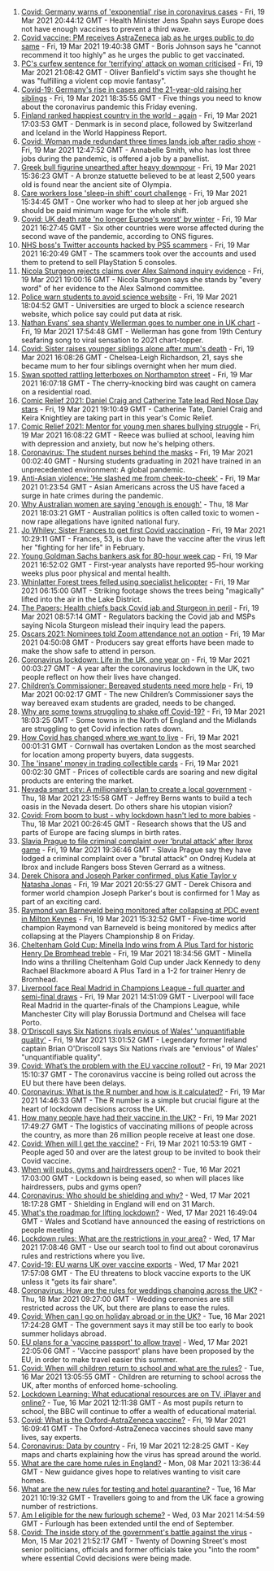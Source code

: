 1. [Covid: Germany warns of 'exponential' rise in coronavirus cases](https://www.bbc.co.uk/news/world-europe-56460696) - Fri, 19 Mar 2021 20:44:12 GMT - Health Minister Jens Spahn says Europe does not have enough vaccines to prevent a third wave.
1. [Covid vaccine: PM receives AstraZeneca jab as he urges public to do same](https://www.bbc.co.uk/news/uk-56462555) - Fri, 19 Mar 2021 19:40:38 GMT - Boris Johnson says he "cannot recommend it too highly" as he urges the public to get vaccinated.
1. [PC's curfew sentence for 'terrifying' attack on woman criticised](https://www.bbc.co.uk/news/uk-england-coventry-warwickshire-56459217) - Fri, 19 Mar 2021 21:08:42 GMT - Oliver Banfield's victim says she thought he was "fulfilling a violent cop movie fantasy".
1. [Covid-19: Germany's rise in cases and the 21-year-old raising her siblings](https://www.bbc.co.uk/news/uk-56459864) - Fri, 19 Mar 2021 18:35:55 GMT - Five things you need to know about the coronavirus pandemic this Friday evening.
1. [Finland ranked happiest country in the world - again](https://www.bbc.co.uk/news/world-europe-56457295) - Fri, 19 Mar 2021 17:03:53 GMT - Denmark is in second place, followed by Switzerland and Iceland in the World Happiness Report.
1. [Covid: Woman made redundant three times lands job after radio show](https://www.bbc.co.uk/news/uk-england-leeds-56456392) - Fri, 19 Mar 2021 12:47:52 GMT - Annabelle Smith, who has lost three jobs during the pandemic, is offered a job by a panellist.
1. [Greek bull figurine unearthed after heavy downpour](https://www.bbc.co.uk/news/world-europe-56460693) - Fri, 19 Mar 2021 15:36:23 GMT - A bronze statuette believed to be at least 2,500 years old is found near the ancient site of Olympia.
1. [Care workers lose 'sleep-in shift' court challenge](https://www.bbc.co.uk/news/uk-56451721) - Fri, 19 Mar 2021 15:34:45 GMT - One worker who had to sleep at her job argued she should be paid minimum wage for the whole shift.
1. [Covid: UK death rate 'no longer Europe's worst' by winter](https://www.bbc.co.uk/news/health-56456312) - Fri, 19 Mar 2021 16:27:45 GMT - Six other countries were worse affected during the second wave of the pandemic, according to ONS figures.
1. [NHS boss's Twitter accounts hacked by PS5 scammers](https://www.bbc.co.uk/news/technology-56456002) - Fri, 19 Mar 2021 16:20:49 GMT - The scammers took over the accounts and used them to pretend to sell PlayStation 5 consoles.
1. [Nicola Sturgeon rejects claims over Alex Salmond inquiry evidence](https://www.bbc.co.uk/news/uk-scotland-scotland-politics-56459301) - Fri, 19 Mar 2021 19:00:16 GMT - Nicola Sturgeon says she stands by "every word" of her evidence to the Alex Salmond committee.
1. [Police warn students to avoid science website](https://www.bbc.co.uk/news/education-56462390) - Fri, 19 Mar 2021 18:04:52 GMT - Universities are urged to block a science research website, which police say could put data at risk.
1. [Nathan Evans' sea shanty Wellerman goes to number one in UK chart](https://www.bbc.co.uk/news/entertainment-arts-56463078) - Fri, 19 Mar 2021 17:54:48 GMT - Wellerman has gone from 19th Century seafaring song to viral sensation to 2021 chart-topper.
1. [Covid: Sister raises younger siblings alone after mum's death](https://www.bbc.co.uk/news/uk-england-leeds-56445577) - Fri, 19 Mar 2021 16:08:26 GMT - Chelsea-Leigh Richardson, 21, says she became mum to her four siblings overnight when her mum died.
1. [Swan spotted rattling letterboxes on Northampton street](https://www.bbc.co.uk/news/uk-england-northamptonshire-56462299) - Fri, 19 Mar 2021 16:07:18 GMT - The cherry-knocking bird was caught on camera on a residential road.
1. [Comic Relief 2021: Daniel Craig and Catherine Tate lead Red Nose Day stars](https://www.bbc.co.uk/news/entertainment-arts-56442606) - Fri, 19 Mar 2021 19:10:49 GMT - Catherine Tate, Daniel Craig and Keira Knightley are taking part in this year's Comic Relief.
1. [Comic Relief 2021: Mentor for young men shares bullying struggle](https://www.bbc.co.uk/news/uk-england-birmingham-56461725) - Fri, 19 Mar 2021 16:08:22 GMT - Reece was bullied at school, leaving him with depression and anxiety, but now he's helping others.
1. [Coronavirus: The student nurses behind the masks](https://www.bbc.co.uk/news/health-56354162) - Fri, 19 Mar 2021 00:02:40 GMT - Nursing students graduating in 2021 have trained in an unprecedented environment: A global pandemic.
1. [Anti-Asian violence: 'He slashed me from cheek-to-cheek'](https://www.bbc.co.uk/news/world-us-canada-56446812) - Fri, 19 Mar 2021 01:23:54 GMT - Asian Americans across the US have faced a surge in hate crimes during the pandemic.
1. [Why Australian women are saying 'enough is enough'](https://www.bbc.co.uk/news/world-australia-56438896) - Thu, 18 Mar 2021 18:03:21 GMT - Australian politics is often called toxic to women - now rape allegations have ignited national fury.
1. [Jo Whiley: Sister Frances to get first Covid vaccination](https://www.bbc.co.uk/news/uk-england-northamptonshire-56455711) - Fri, 19 Mar 2021 10:29:11 GMT - Frances, 53, is due to have the vaccine after the virus left her "fighting for her life" in February.
1. [Young Goldman Sachs bankers ask for 80-hour week cap](https://www.bbc.co.uk/news/business-56452494) - Fri, 19 Mar 2021 16:52:02 GMT - First-year analysts have reported 95-hour working weeks plus poor physical and mental health.
1. [Whinlatter Forest trees felled using specialist helicopter](https://www.bbc.co.uk/news/uk-england-cumbria-56449620) - Fri, 19 Mar 2021 06:15:00 GMT - Striking footage shows the trees being "magically" lifted into the air in the Lake District.
1. [The Papers: Health chiefs back Covid jab and Sturgeon in peril](https://www.bbc.co.uk/news/blogs-the-papers-56451760) - Fri, 19 Mar 2021 08:57:14 GMT - Regulators backing the Covid jab and MSPs saying Nicola Sturgeon mislead their inquiry lead the papers.
1. [Oscars 2021: Nominees told Zoom attendance not an option](https://www.bbc.co.uk/news/world-us-canada-56452473) - Fri, 19 Mar 2021 04:50:08 GMT - Producers say great efforts have been made to make the show safe to attend in person.
1. [Coronavirus lockdown: Life in the UK, one year on](https://www.bbc.co.uk/news/uk-56447733) - Fri, 19 Mar 2021 00:03:27 GMT - A year after the coronavirus lockdown in the UK, two people reflect on how their lives have changed.
1. [Children’s Commissioner: Bereaved students need more help](https://www.bbc.co.uk/news/uk-56447734) - Fri, 19 Mar 2021 00:02:17 GMT - The new Children’s Commissioner says the way bereaved exam students are graded, needs to be changed.
1. [Why are some towns struggling to shake off Covid-19?](https://www.bbc.co.uk/news/health-56449409) - Fri, 19 Mar 2021 18:03:25 GMT - Some towns in the North of England and the Midlands are struggling to get Covid infection rates down.
1. [How Covid has changed where we want to live](https://www.bbc.co.uk/news/business-56359865) - Fri, 19 Mar 2021 00:01:31 GMT - Cornwall has overtaken London as the most searched for location among property buyers, data suggests.
1. [The 'insane' money in trading collectible cards](https://www.bbc.co.uk/news/business-56413186) - Fri, 19 Mar 2021 00:02:30 GMT - Prices of collectible cards are soaring and new digital products are entering the market.
1. [Nevada smart city: A millionaire’s plan to create a local government](https://www.bbc.co.uk/news/world-us-canada-56409924) - Thu, 18 Mar 2021 23:15:58 GMT - Jeffrey Berns wants to build a tech oasis in the Nevada desert. Do others share his utopian vision?
1. [Covid: From boom to bust - why lockdown hasn't led to more babies](https://www.bbc.co.uk/news/world-56415248) - Thu, 18 Mar 2021 00:26:45 GMT - Research shows that the US and parts of Europe are facing slumps in birth rates.
1. [Slavia Prague to file criminal complaint over 'brutal attack' after Ibrox game](https://www.bbc.co.uk/sport/football/56464382) - Fri, 19 Mar 2021 19:36:46 GMT - Slavia Prague say they have lodged a criminal complaint over a "brutal attack" on Ondrej Kudela at Ibrox and include Rangers boss Steven Gerrard as a witness.
1. [Derek Chisora and Joseph Parker confirmed, plus Katie Taylor v Natasha Jonas](https://www.bbc.co.uk/sport/boxing/56464595) - Fri, 19 Mar 2021 20:55:27 GMT - Derek Chisora and former world champion Joseph Parker's bout is confirmed for 1 May as part of an exciting card.
1. [Raymond van Barneveld being monitored after collapsing at PDC event in Milton Keynes](https://www.bbc.co.uk/sport/darts/56461119) - Fri, 19 Mar 2021 15:32:52 GMT - Five-time world champion Raymond van Barneveld is being monitored by medics after collapsing at the Players Championship 8 on Friday.
1. [Cheltenham Gold Cup: Minella Indo wins from A Plus Tard for historic Henry De Bromhead treble](https://www.bbc.co.uk/sport/horse-racing/56460843) - Fri, 19 Mar 2021 18:34:56 GMT - Minella Indo wins a thrilling Cheltenham Gold Cup under Jack Kennedy to deny Rachael Blackmore aboard A Plus Tard in a 1-2 for trainer Henry de Bromhead.
1. [Liverpool face Real Madrid in Champions League - full quarter and semi-final draws](https://www.bbc.co.uk/sport/football/56454294) - Fri, 19 Mar 2021 14:51:09 GMT - Liverpool will face Real Madrid in the quarter-finals of the Champions League, while Manchester City will play Borussia Dortmund and Chelsea will face Porto.
1. [O'Driscoll says Six Nations rivals envious of Wales' 'unquantifiable quality'](https://www.bbc.co.uk/sport/rugby-union/56457660) - Fri, 19 Mar 2021 13:01:52 GMT - Legendary former Ireland captain Brian O'Driscoll says Six Nations rivals are "envious" of Wales' "unquantifiable quality".
1. [Covid: What’s the problem with the EU vaccine rollout?](https://www.bbc.co.uk/news/explainers-52380823) - Fri, 19 Mar 2021 15:10:37 GMT - The coronavirus vaccine is being rolled out across the EU but there have been delays.
1. [Coronavirus: What is the R number and how is it calculated?](https://www.bbc.co.uk/news/health-52473523) - Fri, 19 Mar 2021 14:46:33 GMT - The R number is a simple but crucial figure at the heart of lockdown decisions across the UK.
1. [How many people have had their vaccine in the UK?](https://www.bbc.co.uk/news/health-55274833) - Fri, 19 Mar 2021 17:49:27 GMT - The logistics of vaccinating millions of people across the country, as more than 26 million people receive at least one dose.
1. [Covid: When will I get the vaccine?](https://www.bbc.co.uk/news/health-55045639) - Fri, 19 Mar 2021 10:53:19 GMT - People aged 50 and over are the latest group to be invited to book their Covid vaccine.
1. [When will pubs, gyms and hairdressers open?](https://www.bbc.co.uk/news/explainers-53349989) - Tue, 16 Mar 2021 17:03:00 GMT - Lockdown is being eased, so when will places like hairdressers, pubs and gyms open?
1. [Coronavirus: Who should be shielding and why?](https://www.bbc.co.uk/news/health-51997151) - Wed, 17 Mar 2021 18:17:28 GMT - Shielding in England will end on 31 March.
1. [What's the roadmap for lifting lockdown?](https://www.bbc.co.uk/news/explainers-52530518) - Wed, 17 Mar 2021 16:49:04 GMT - Wales and Scotland have announced the easing of restrictions on people meeting
1. [Lockdown rules: What are the restrictions in your area?](https://www.bbc.co.uk/news/uk-54373904) - Wed, 17 Mar 2021 17:08:46 GMT - Use our search tool to find out about coronavirus rules and restrictions where you live.
1. [Covid-19: EU warns UK over vaccine exports](https://www.bbc.co.uk/news/45877605) - Wed, 17 Mar 2021 17:57:08 GMT - The EU threatens to block vaccine exports to the UK unless it "gets its fair share".
1. [Coronavirus: How are the rules for weddings changing across the UK?](https://www.bbc.co.uk/news/explainers-52811509) - Thu, 18 Mar 2021 09:27:00 GMT - Wedding ceremonies are still restricted across the UK, but there are plans to ease the rules.
1. [Covid: When can I go on holiday abroad or in the UK?](https://www.bbc.co.uk/news/explainers-52646738) - Tue, 16 Mar 2021 17:24:28 GMT - The government says it may still be too early to book summer holidays abroad.
1. [EU plans for a 'vaccine passport' to allow travel](https://www.bbc.co.uk/news/world-europe-56436910) - Wed, 17 Mar 2021 22:05:06 GMT - 'Vaccine passport' plans have been proposed by the EU, in order to make travel easier this summer.
1. [Covid: When will children return to school and what are the rules?](https://www.bbc.co.uk/news/education-51643556) - Tue, 16 Mar 2021 13:05:55 GMT - Children are returning to school across the UK, after months of enforced home-schooling.
1. [Lockdown Learning: What educational resources are on TV, iPlayer and online?](https://www.bbc.co.uk/news/education-55591821) - Tue, 16 Mar 2021 12:11:38 GMT - As most pupils return to school, the BBC will continue to offer a wealth of educational material.
1. [Covid: What is the Oxford-AstraZeneca vaccine?](https://www.bbc.co.uk/news/health-55302595) - Fri, 19 Mar 2021 16:09:41 GMT - The Oxford-AstraZeneca vaccines should save many lives, say experts.
1. [Coronavirus: Data by country](https://www.bbc.co.uk/news/world-51235105) - Fri, 19 Mar 2021 12:28:25 GMT - Key maps and charts explaining how the virus has spread around the world.
1. [What are the care home rules in England?](https://www.bbc.co.uk/news/explainers-53503712) - Mon, 08 Mar 2021 13:36:44 GMT - New guidance gives hope to relatives wanting to visit care homes.
1. [What are the new rules for testing and hotel quarantine?](https://www.bbc.co.uk/news/explainers-52544307) - Tue, 16 Mar 2021 10:19:32 GMT - Travellers going to and from the UK face a growing number of restrictions.
1. [Am I eligible for the new furlough scheme?](https://www.bbc.co.uk/news/explainers-52135342) - Wed, 03 Mar 2021 14:54:59 GMT - Furlough has been extended until the end of September.
1. [Covid: The inside story of the government's battle against the virus](https://www.bbc.co.uk/news/uk-politics-56361599) - Mon, 15 Mar 2021 21:52:17 GMT - Twenty of Downing Street's most senior politicians, officials and former officials take you "into the room" where essential Covid decisions were being made.
